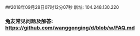 ##2018年09月28日07时12分07秒 新址: 104.248.130.220
### 兔友常见问题及解答: https://github.com/wanggonging/d/blob/w/FAQ.md
